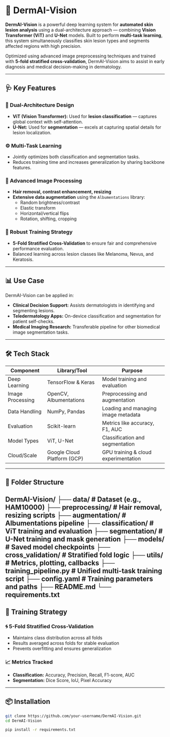 # 🧬 DermAI-Vision

**DermAI-Vision** is a powerful deep learning system for **automated skin lesion analysis** using a dual-architecture approach — combining **Vision Transformer (ViT)** and **U-Net** models. Built to perform **multi-task learning**, this system simultaneously classifies skin lesion types and segments affected regions with high precision.

Optimized using advanced image preprocessing techniques and trained with **5-fold stratified cross-validation**, DermAI-Vision aims to assist in early diagnosis and medical decision-making in dermatology.

---

## 🩺 Key Features

### 🧠 Dual-Architecture Design
- **ViT (Vision Transformer):** Used for **lesion classification** — captures global context with self-attention.
- **U-Net:** Used for **segmentation** — excels at capturing spatial details for lesion localization.

### ⚙️ Multi-Task Learning
- Jointly optimizes both classification and segmentation tasks.
- Reduces training time and increases generalization by sharing backbone features.

### 🧪 Advanced Image Processing
- **Hair removal, contrast enhancement, resizing**
- **Extensive data augmentation** using the `Albumentations` library:
  - Random brightness/contrast
  - Elastic transform
  - Horizontal/vertical flips
  - Rotation, shifting, cropping

### 🔁 Robust Training Strategy
- **5-Fold Stratified Cross-Validation** to ensure fair and comprehensive performance evaluation.
- Balanced learning across lesion classes like Melanoma, Nevus, and Keratosis.

---

## 📊 Use Case

DermAI-Vision can be applied in:

- **Clinical Decision Support:** Assists dermatologists in identifying and segmenting lesions.
- **Teledermatology Apps:** On-device classification and segmentation for patient self-checks.
- **Medical Imaging Research:** Transferable pipeline for other biomedical image segmentation tasks.

---

## 🛠️ Tech Stack

| Component        | Library/Tool         | Purpose                                |
|------------------|----------------------|----------------------------------------|
| Deep Learning    | TensorFlow & Keras   | Model training and evaluation          |
| Image Processing | OpenCV, Albumentations | Preprocessing and augmentation        |
| Data Handling    | NumPy, Pandas        | Loading and managing image metadata    |
| Evaluation       | Scikit-learn         | Metrics like accuracy, F1, AUC         |
| Model Types      | ViT, U-Net           | Classification and segmentation        |
| Cloud/Scale      | Google Cloud Platform (GCP) | GPU training & cloud experimentation |

---

## 📁 Folder Structure

DermAI-Vision/
├── data/ # Dataset (e.g., HAM10000)
├── preprocessing/ # Hair removal, resizing scripts
├── augmentation/ # Albumentations pipeline
├── classification/ # ViT training and evaluation
├── segmentation/ # U-Net training and mask generation
├── models/ # Saved model checkpoints
├── cross_validation/ # Stratified fold logic
├── utils/ # Metrics, plotting, callbacks
├── training_pipeline.py # Unified multi-task training script
├── config.yaml # Training parameters and paths
├── README.md
└── requirements.txt
---

## 🧪 Training Strategy

### 🌀 5-Fold Stratified Cross-Validation
- Maintains class distribution across all folds
- Results averaged across folds for stable evaluation
- Prevents overfitting and ensures generalization

### 📈 Metrics Tracked
- **Classification:** Accuracy, Precision, Recall, F1-score, AUC
- **Segmentation:** Dice Score, IoU, Pixel Accuracy

---

## 📦 Installation

```bash
git clone https://github.com/your-username/DermAI-Vision.git
cd DermAI-Vision

pip install -r requirements.txt
